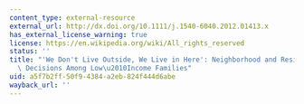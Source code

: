 ```yaml
---
content_type: external-resource
external_url: http://dx.doi.org/10.1111/j.1540-6040.2012.01413.x
has_external_license_warning: true
license: https://en.wikipedia.org/wiki/All_rights_reserved
status: ''
title: "'We Don't Live Outside, We Live in Here': Neighborhood and Residential Mobility\
  \ Decisions Among Low\u2010Income Families"
uid: a5f7b2ff-50f9-4384-a2eb-824f444d6abe
wayback_url: ''
---
```

